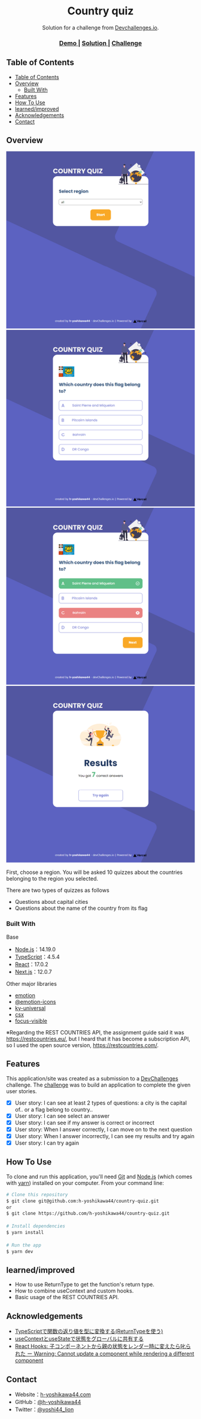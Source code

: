 <!-- Please update value in the {}  -->

<h1 align="center">Country quiz</h1>

<div align="center">
   Solution for a challenge from  <a href="http://devchallenges.io" target="_blank">Devchallenges.io</a>.
</div>

<div align="center">
  <h3>
    <a href="http://ch-country-quiz.vercel.app/">
      Demo
    </a>
    <span> | </span>
    <a href="https://devchallenges.io/solutions/DgZ6ich7Qg4s9mZo7rnZ">
      Solution
    </a>
    <span> | </span>
    <a href="https://devchallenges.io/challenges/Bu3G2irnaXmfwQ8sZkw8">
      Challenge
    </a>
  </h3>
</div>

<!-- TABLE OF CONTENTS -->

## Table of Contents

- [Table of Contents](#table-of-contents)
- [Overview](#overview)
  - [Built With](#built-with)
- [Features](#features)
- [How To Use](#how-to-use)
- [learned/improved](#learnedimproved)
- [Acknowledgements](#acknowledgements)
- [Contact](#contact)

<!-- OVERVIEW -->

## Overview

![overview - Top](/screenshots/top.png)
![overview - Question](/screenshots/question.png)
![overview - Solution](/screenshots/solution.png)
![overview - Results](/screenshots/results.png)

First, choose a region.
You will be asked 10 quizzes about the countries belonging to the region you selected.

There are two types of quizzes as follows
- Questions about capital cities
- Questions about the name of the country from its flag

### Built With

<!-- This section should list any major frameworks that you built your project using. Here are a few examples.-->
Base
- [Node.js](https://nodejs.org/)：14.19.0
- [TypeScript](https://www.typescriptlang.org/)：4.5.4
- [React](https://reactjs.org/)：17.0.2
- [Next.js](https://nextjs.org/)：12.0.7

Other major libraries
- [emotion](https://emotion.sh/)
- [@emotion-icons](https://github.com/emotion-icons/emotion-icons)
- [ky-universal](https://github.com/sindresorhus/ky-universal)
- [csx](https://github.com/typestyle/csx)
- [focus-visible](https://github.com/WICG/focus-visible)

※Regarding the REST COUNTRIES API, the assignment guide said it was https://restcountries.eu/, but I heard that it has become a subscription API, so I used the open source version, https://restcountries.com/.

## Features

<!-- List the features of your application or follow the template. Don't share the figma file here :) -->

This application/site was created as a submission to a [DevChallenges](https://devchallenges.io/challenges) challenge. The [challenge](https://devchallenges.io/challenges/Bu3G2irnaXmfwQ8sZkw8) was to build an application to complete the given user stories.

- [x] User story: I can see at least 2 types of questions: a city is the capital of.. or a flag belong to country..
- [x] User story: I can see select an answer
- [x] User story: I can see if my answer is correct or incorrect
- [x] User story: When I answer correctly, I can move on to the next question
- [x] User story: When I answer incorrectly, I can see my results and try again
- [x] User story: I can try again

## How To Use

<!-- Example: -->

To clone and run this application, you'll need [Git](https://git-scm.com) and [Node.js](https://nodejs.org/en/download/) (which comes with [yarn](https://yarnpkg.com/)) installed on your computer. From your command line:

```bash
# Clone this repository
$ git clone git@github.com:h-yoshikawa44/country-quiz.git
or
$ git clone https://github.com/h-yoshikawa44/country-quiz.git

# Install dependencies
$ yarn install

# Run the app
$ yarn dev
```

## learned/improved
- How to use ReturnType to get the function's return type.
- How to combine useContext and custom hooks.
- Basic usage of the REST COUNTRIES API.

## Acknowledgements

<!-- This section should list any articles or add-ons/plugins that helps you to complete the project. This is optional but it will help you in the future. For example: -->

- [TypeScriptで関数の返り値を型に変換する(ReturnTypeを使う)](https://tech-1natsu.hatenablog.com/entry/2018/12/09/004338)
- [useContextとuseStateで状態をグローバルに共有する](https://js-challenge.dev/posts/implements-modal-using-custom-hook/)
- [React Hooks: 子コンポーネントから親の状態をレンダー時に変えたら叱られた ー Warning: Cannot update a component while rendering a different component](https://qiita.com/FumioNonaka/items/3fe39911e3f2479128e8)

## Contact

- Website：[h-yoshikawa44.com](https://h-yoshikawa44.com)
- GitHub：[@h-yoshikawa44](https://github.com/h-yoshikawa44)
- Twitter：[@yoshi44_lion](https://twitter.com/yoshi44_lion)
